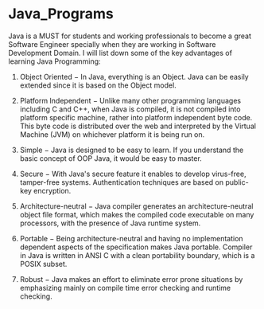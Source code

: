 # Java_Programs

Java is a MUST for students and working professionals to become a great Software Engineer specially when they are working in Software Development Domain. I will list down some of the key advantages of learning Java Programming:

1. Object Oriented − In Java, everything is an Object. Java can be easily extended since it is based on the Object model.

2. Platform Independent − Unlike many other programming languages including C and C++, when Java is compiled, it is not compiled into platform specific machine, rather into platform independent byte code. This byte code is distributed over the web and interpreted by the Virtual Machine (JVM) on whichever platform it is being run on.

3. Simple − Java is designed to be easy to learn. If you understand the basic concept of OOP Java, it would be easy to master.

4. Secure − With Java's secure feature it enables to develop virus-free, tamper-free systems. Authentication techniques are based on public-key encryption.

5. Architecture-neutral − Java compiler generates an architecture-neutral object file format, which makes the compiled code executable on many processors, with the presence of Java runtime system.

6. Portable − Being architecture-neutral and having no implementation dependent aspects of the specification makes Java portable. Compiler in Java is written in ANSI C with a clean portability boundary, which is a POSIX subset.

7. Robust − Java makes an effort to eliminate error prone situations by emphasizing mainly on compile time error checking and runtime checking.
